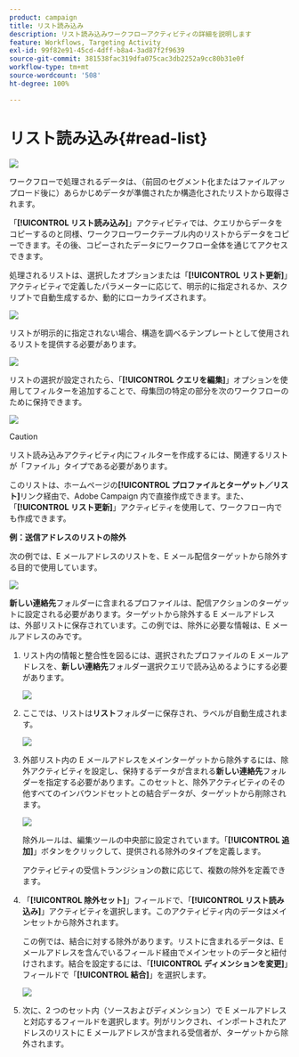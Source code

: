 ```yaml
---
product: campaign
title: リスト読み込み
description: リスト読み込みワークフローアクティビティの詳細を説明します
feature: Workflows, Targeting Activity
exl-id: 99f82e91-45cd-4dff-b8a4-3ad87f2f9639
source-git-commit: 381538fac319dfa075cac3db2252a9cc80b31e0f
workflow-type: tm+mt
source-wordcount: '508'
ht-degree: 100%

---
```


# リスト読み込み{#read-list}

![](../../assets/v7-only.svg)

ワークフローで処理されるデータは、（前回のセグメント化またはファイルアップロード後に）あらかじめデータが準備されたか構造化されたリストから取得されます。

「**[!UICONTROL リスト読み込み]**」アクティビティでは、クエリからデータをコピーするのと同様、ワークフローワークテーブル内のリストからデータをコピーできます。その後、コピーされたデータにワークフロー全体を通じてアクセスできます。

処理されるリストは、選択したオプションまたは「**[!UICONTROL リスト更新]**」アクティビティで定義したパラメーターに応じて、明示的に指定されるか、スクリプトで自動生成するか、動的にローカライズされます。

![](assets/list_edit_select_option_01.png)

リストが明示的に指定されない場合、構造を調べるテンプレートとして使用されるリストを提供する必要があります。

![](assets/s_advuser_list_template_select.png)

リストの選択が設定されたら、「**[!UICONTROL クエリを編集]**」オプションを使用してフィルターを追加することで、母集団の特定の部分を次のワークフローのために保持できます。

![](assets/wf_readlist_1.png)

>[!CAUTION]
>
>リスト読み込みアクティビティ内にフィルターを作成するには、関連するリストが「ファイル」タイプである必要があります。

このリストは、ホームページの&#x200B;**[!UICONTROL プロファイルとターゲット／リスト]**&#x200B;リンク経由で、Adobe Campaign 内で直接作成できます。また、「**[!UICONTROL リスト更新]**」アクティビティを使用して、ワークフロー内でも作成できます。

**例：送信アドレスのリストの除外**

次の例では、E メールアドレスのリストを、E メール配信ターゲットから除外する目的で使用しています。

![](assets/s_advuser_list_read_sample_1.png)

**新しい連絡先**&#x200B;フォルダーに含まれるプロファイルは、配信アクションのターゲットに設定される必要があります。ターゲットから除外する E メールアドレスは、外部リストに保存されています。この例では、除外に必要な情報は、E メールアドレスのみです。

1. リスト内の情報と整合性を図るには、選択されたプロファイルの E メールアドレスを、**新しい連絡先**&#x200B;フォルダー選択クエリで読み込めるようにする必要があります。

   ![](assets/s_advuser_list_read_sample_0.png)

1. ここでは、リストは&#x200B;**リスト**&#x200B;フォルダーに保存され、ラベルが自動生成されます。

   ![](assets/s_advuser_list_read_sample_2.png)

1. 外部リスト内の E メールアドレスをメインターゲットから除外するには、除外アクティビティを設定し、保持するデータが含まれる&#x200B;**新しい連絡先**&#x200B;フォルダーを指定する必要があります。このセットと、除外アクティビティのその他すべてのインバウンドセットとの結合データが、ターゲットから削除されます。

   ![](assets/s_advuser_list_read_sample_3.png)

   除外ルールは、編集ツールの中央部に設定されています。「**[!UICONTROL 追加]**」ボタンをクリックして、提供される除外のタイプを定義します。

   アクティビティの受信トランジションの数に応じて、複数の除外を定義できます。

1. 「**[!UICONTROL 除外セット]**」フィールドで、「**[!UICONTROL リスト読み込み]**」アクティビティを選択します。このアクティビティ内のデータはメインセットから除外されます。

   この例では、結合に対する除外があります。リストに含まれるデータは、E メールアドレスを含んでいるフィールド経由でメインセットのデータと紐付けされます。結合を設定するには、「**[!UICONTROL ディメンションを変更]**」フィールドで「**[!UICONTROL 結合]**」を選択します。

   ![](assets/s_advuser_list_read_sample_4.png)

1. 次に、2 つのセット内（ソースおよびディメンション）で E メールアドレスと対応するフィールドを選択します。列がリンクされ、インポートされたアドレスのリストに E メールアドレスが含まれる受信者が、ターゲットから除外されます。

